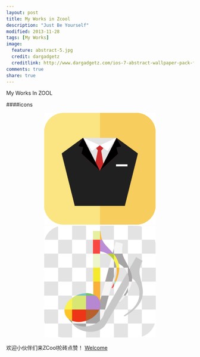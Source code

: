 ```yaml
---
layout: post
title: My Works in Zcool
description: "Just Be Yourself"
modified: 2013-11-28
tags: [My Works]
image:
  feature: abstract-5.jpg
  credit: dargadgetz
  creditlink: http://www.dargadgetz.com/ios-7-abstract-wallpaper-pack-for-iphone-5-and-ipod-touch-retina/
comments: true
share: true
---
```


My Works In ZOOL

####icons

<div style="text-align:center">
    <img width="300px" src="/images/Men%60s%20Suit%20Icon.png"/>
    <img width="300px" src="/images/music_pic.png"/>
</div>

欢迎小伙伴们来ZCool抡砖点赞！
<a href="http://www.zcool.com.cn/work/ZMjkzODg2MA==.html">Welcome</a>